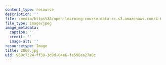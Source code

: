 ```yaml
---
content_type: resource
description: ''
file: /media/https%3A/open-learning-course-data-rc.s3.amazonaws.com/4-614-religious-architecture-and-islamic-cultures-fall-2002/969c7324ff383d9d04e6fe598ea27a0c_2060.jpg
file_type: image/jpeg
image_metadata:
  caption: ''
  credit: ''
  image-alt: ''
resourcetype: Image
title: 2060.jpg
uid: 969c7324-ff38-3d9d-04e6-fe598ea27a0c
---
```

